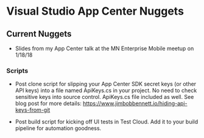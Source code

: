 # Visual Studio App Center Nuggets

## Current Nuggets

- Slides from my App Center talk at the MN Enterprise Mobile meetup on 1/18/18

### Scripts

- Post clone script for slipping your App Center SDK secret keys (or other API keys) into a file named ApiKeys.cs in your project. No need to check sensitive keys into source control. ApiKeys.cs file included as well. See blog post for more details: https://www.jimbobbennett.io/hiding-api-keys-from-git  

- Post build script for kicking off UI tests in Test Cloud. Add it to your build pipeline for automation goodness.
